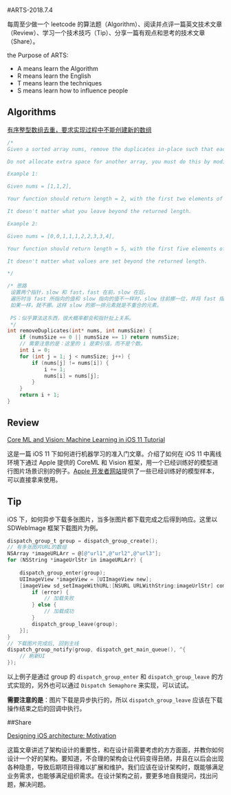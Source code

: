 #ARTS-2018.7.4

每周至少做一个 leetcode 的算法题（Algorithm）、阅读并点评一篇英文技术文章（Review）、学习一个技术技巧（Tip）、分享一篇有观点和思考的技术文章（Share）。

the Purpose of ARTS: 

* A means learn the Algorithm
* R means learn the English
* T means learn the techniques
* S means learn how to influence people

## Algorithms

[有序整型数组去重，要求实现过程中不能创建新的数组](https://leetcode.com/problems/remove-duplicates-from-sorted-array/description/)

```c
/*
Given a sorted array nums, remove the duplicates in-place such that each element appear only once and return the new length.

Do not allocate extra space for another array, you must do this by modifying the input array in-place with O(1) extra memory.

Example 1:

Given nums = [1,1,2],

Your function should return length = 2, with the first two elements of nums being 1 and 2 respectively.

It doesn't matter what you leave beyond the returned length.

Example 2:

Given nums = [0,0,1,1,1,2,2,3,3,4],

Your function should return length = 5, with the first five elements of nums being modified to 0, 1, 2, 3, and 4 respectively.

It doesn't matter what values are set beyond the returned length.

*/

/* 思路
 设置两个指针，slow 和 fast，fast 在前，slow 在后。
 遍历时当 fast 所指向的值和 slow 指向的值不一样时，slow 往前挪一位，并将 fast 指向的值赋值给 slow。
 如果一样，就不挪。这样 slow 的那一排元素就是不重合的元素。
 
 PS：似乎算法这东西，很大概率都会和指针扯上关系。
 */
int removeDuplicates(int* nums, int numsSize) {
    if (numsSize == 0 || numsSize == 1) return numsSize;
    // 需要注意的是：这里的 i 是索引值，而不是个数。
    int i = 0;
    for (int j = 1; j < numsSize; j++) {
        if (nums[j] != nums[i]) {
            i += 1;
            nums[i] = nums[j];
        }
    }
    return i + 1;
}
```

## Review

 [Core ML and Vision: Machine Learning in iOS 11 Tutorial](https://www.raywenderlich.com/164213/coreml-and-vision-machine-learning-in-ios-11-tutorial)

这是一篇 iOS 11 下如何进行机器学习的准入门文章。介绍了如何在 iOS 11 中离线环境下通过 Apple 提供的 CoreML 和 Vision 框架，用一个已经训练好的模型进行图片场景识别的例子。[Apple 开发者网站](https://developer.apple.com/machine-learning/build-run-models/)提供了一些已经训练好的模型样本，可以直接拿来使用。

## Tip

iOS 下，如何异步下载多张图片，当多张图片都下载完成之后得到响应。这里以 SDWebImage 框架下载图片为例。

```objective-c
dispatch_group_t group = dispatch_group_create();
// 有多张图片URL的数组
NSArray *imageURLArr = @[@"url1",@"url2",@"url3"];
for (NSString *imageUrlStr in imageURLArr) {
    
    dispatch_group_enter(group);    
    UIImageView *imageView = [UIImageView new];
    [imageView sd_setImageWithURL:[NSURL URLWithString:imageUrlStr] completed:^(UIImage * _Nullable image, NSError * _Nullable error, SDImageCacheType cacheType, NSURL * _Nullable imageURL) {
        if (error) {
            // 加载失败
        } else {
            // 加载成功
        }
        dispatch_group_leave(group);
    }];
}
// 下载图片完成后, 回到主线
dispatch_group_notify(group, dispatch_get_main_queue(), ^{
    // 刷新UI
});
```

以上例子是通过 group 的 `dispatch_group_enter` 和 `dispatch_group_leave` 的方式实现的，另外也可以通过 `Dispatch Semaphore` 来实现，可以试试。

**需要注意的是**：图片下载是异步执行的，所以 `dispatch_group_leave` 应该在下载操作结束之后的回调中执行。

##Share

[Designing iOS architecture: Motivation](https://medium.com/ios-os-x-development/designing-ios-architecture-motivation-e984e4ebba4a)

这篇文章讲述了架构设计的重要性，和在设计前需要考虑的方方面面，并教你如何设计一个好的架构。要知道，不合理的架构会让代码变得丑陋，并且在以后会出现各种隐患，导致后期项目得难以扩展和维护。我们应该在设计架构时，既能够满足业务需求，也能够满足组织需求。在设计架构之前，要更多地自我提问，找出问题，解决问题。